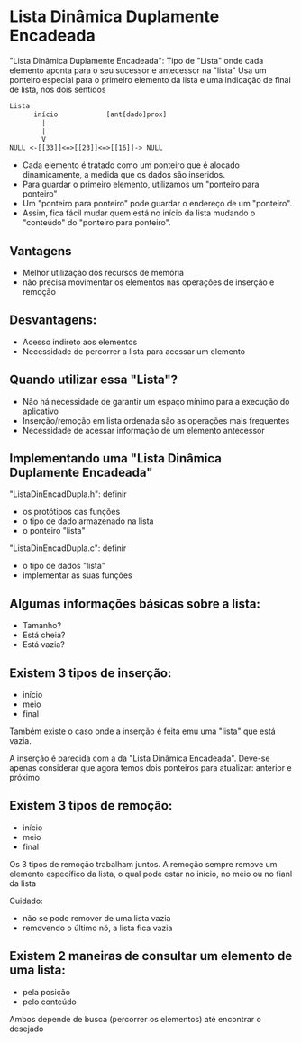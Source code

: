 # Lista Dinâmica Duplamente Encadeada

"Lista Dinâmica Duplamente Encadeada":
Tipo de "Lista" onde cada elemento
aponta para o seu sucessor e antecessor
na "lista"
Usa um ponteiro especial para o
primeiro elemento da lista e uma
indicação de final de lista, nos dois
sentidos

```txt
Lista
      início            [ant[dado]prox]
        |
        |
        V
NULL <-[[33]]<=>[[23]]<=>[[16]]-> NULL

```

- Cada elemento é tratado como um
ponteiro que é alocado dinamicamente,
a medida que os dados são inseridos.
- Para guardar o primeiro elemento,
utilizamos um "ponteiro para ponteiro"
- Um "ponteiro para ponteiro" pode
guardar o endereço de um "ponteiro".
- Assim, fica fácil mudar quem está no
início da lista mudando o "conteúdo"
do "ponteiro para ponteiro".


## Vantagens
- Melhor utilização dos recursos
de memória
- não precisa movimentar os elementos
nas operações de inserção e remoção


## Desvantagens:
- Acesso indireto aos elementos
- Necessidade de percorrer a lista
para acessar um elemento


## Quando utilizar essa "Lista"? 
- Não há necessidade de garantir um
espaço mínimo para a execução do
aplicativo
- Inserção/remoção em lista ordenada
são as operações mais frequentes
- Necessidade de acessar informação
de um elemento antecessor


## Implementando uma "Lista Dinâmica Duplamente Encadeada"
"ListaDinEncadDupla.h": definir
- os protótipos das funções
- o tipo de dado armazenado na lista
- o ponteiro "lista"

"ListaDinEncadDupla.c": definir
- o tipo de dados "lista"
- implementar as suas funções


## Algumas informações básicas sobre a lista:
- Tamanho?
- Está cheia?
- Está vazia?


## Existem 3 tipos de inserção:
- início
- meio
- final

Também existe o caso onde a inserção é feita
emu uma "lista" que está vazia.

A inserção é parecida com a da
"Lista Dinâmica Encadeada". Deve-se apenas
considerar que agora temos dois ponteiros
para atualizar: anterior e próximo


## Existem 3 tipos de remoção:
- início
- meio
- final

Os 3 tipos de remoção trabalham juntos. A
remoção sempre remove um elemento específico da
lista, o qual pode estar no início, no meio ou
no fianl da lista

Cuidado:
- não se pode remover de uma lista vazia
- removendo o último nó, a lista fica vazia


## Existem 2 maneiras de consultar um elemento de uma lista:
- pela posição
- pelo conteúdo

Ambos depende de busca (percorrer os elementos)
até encontrar o desejado